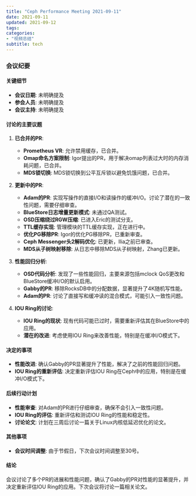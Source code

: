 ```yaml
---
title: "Ceph Performance Meeting 2021-09-11"
date: 2021-09-11
updated: 2021-09-12
tags:
categories:
- "视频总结"
subtitle: tech
---
```



### 会议纪要

#### 关键细节
- **会议日期**: 未明确提及
- **参会人员**: 未明确提及
- **会议主持**: 未明确提及

#### 讨论的主要议题
1. **已合并的PR**:
   - **Prometheus VR**: 允许禁用缓存，已合并。
   - **Omap命名方案限制**: Igor提出的PR，用于解决omap列表过大时的内存消耗问题，已合并。
   - **MDS锁切换**: MDS锁切换到公平互斥锁以避免饥饿问题，已合并。

2. **更新中的PR**:
   - **Adam的PR**: 实现写操作的直接I/O和读操作的缓冲I/O。讨论了潜在的一致性问题，需要仔细审查。
   - **BlueStore日志增量更新模式**: 未通过QA测试。
   - **OSD压缩绕过RGW压缩**: 已进入Eric的测试分支。
   - **TTL缓存实现**: 管理模块的TTL缓存实现，正在进行中。
   - **优化PG移除PR**: Igor的优化PG移除PR，已重新审查。
   - **Ceph Messenger头2解码优化**: 已更新，Ilia之前已审查。
   - **MDS从子树映射移除**: 从日志中移除MDS从子树映射，Zhang已更新。

3. **性能回归分析**:
   - **OSD代码分析**: 发现了一些性能回归，主要来源包括mclock QoS更改和BlueStore缓冲I/O的默认启用。
   - **Gabby的PR**: 移除RocksDB中的分配数据，显著提升了4K随机写性能。
   - **Adam的PR**: 讨论了直接写和缓冲读的混合模式，可能引入一致性问题。

4. **IOU Ring的讨论**:
   - **IOU Ring的现状**: 现有代码可能已过时，需要重新评估其在BlueStore中的应用。
   - **潜在的改进**: 考虑使用IOU Ring来改善性能，特别是在缓冲I/O模式下。

#### 决定的事项
- **性能改进**: 确认Gabby的PR显著提升了性能，解决了之前的性能回归问题。
- **IOU Ring的重新评估**: 决定重新评估IOU Ring在Ceph中的应用，特别是在缓冲I/O模式下。

#### 后续行动计划
- **性能审查**: 对Adam的PR进行仔细审查，确保不会引入一致性问题。
- **IOU Ring的评估**: 重新评估和测试IOU Ring的性能和稳定性。
- **讨论论文**: 计划在三周后讨论一篇关于Linux内核低延迟优化的论文。

#### 其他事项
- **会议时间调整**: 由于节假日，下次会议时间调整至30号。

#### 结论
会议讨论了多个PR的进展和性能问题，确认了Gabby的PR对性能的显著提升，并决定重新评估IOU Ring的应用。下次会议将讨论一篇相关论文。